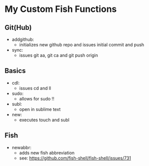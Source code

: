 # My Custom Fish Functions

## Git(Hub)
- addgithub: 
    - initializes new github repo and issues initial commit and push
- sync:
    - issues git aa, git ca and git push origin

## Basics
- cdl:
    - issues cd and ll
- sudo:
    - allows for sudo !!
- subl:
    - open in sublime text
- new:
    - executes touch and subl

## Fish
- newabbr:
    - adds new fish abbreviation 
    - see: https://github.com/fish-shell/fish-shell/issues/731
